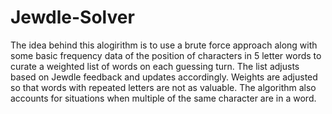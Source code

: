 # Jewdle-Solver

The idea behind this alogirithm is to use a brute force approach along with some basic frequency data of the position of characters in 5 letter words to 
curate a weighted list of words on each guessing turn. The list adjusts based on Jewdle feedback and updates accordingly. Weights are adjusted so that 
words with repeated letters are not as valuable. The algorithm also accounts for situations when multiple of the same character are in a word.
